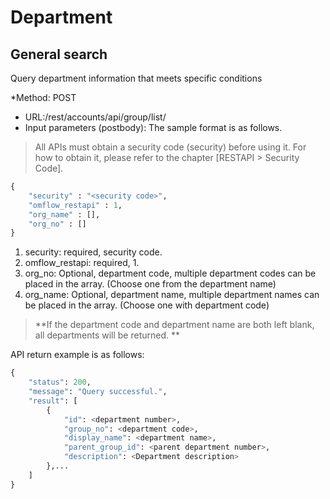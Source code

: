 # Department

## General search

Query department information that meets specific conditions

\*Method: POST

* URL:/rest/accounts/api/group/list/
* Input parameters (postbody): The sample format is as follows.

> All APIs must obtain a security code (security) before using it. For how to obtain it, please refer to the chapter \[RESTAPI > Security Code].

```python
{
	"security" : "<security code>",
	"omflow_restapi" : 1,
	"org_name" : [],
	"org_no" : []
}
```

1. security: required, security code.
2. omflow\_restapi: required, 1.
3. org\_no: Optional, department code, multiple department codes can be placed in the array. (Choose one from the department name)
4. org\_name: Optional, department name, multiple department names can be placed in the array. (Choose one with department code)

> \*\*If the department code and department name are both left blank, all departments will be returned. \*\*

API return example is as follows:

```python
{
    "status": 200,
    "message": "Query successful.",
    "result": [
        {
            "id": <department number>,
            "group_no": <department code>,
            "display_name": <department name>,
            "parent_group_id": <parent department number>,
            "description": <Department description>
        },...
    ]
}
```

